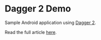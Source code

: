 Dagger 2 Demo
=============

Sample Android application using [Dagger 2](http://google.github.io/dagger/).

Read the full article [here](http://blog.gouline.net/2015/05/04/dagger-2-even-sharper-less-square/).

